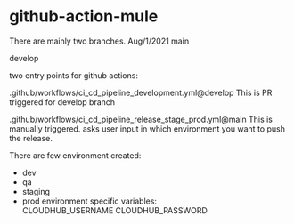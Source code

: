 # github-action-mule
There are mainly two branches. Aug/1/2021
main

develop


two entry points for github actions:

.github/workflows/ci_cd_pipeline_development.yml@develop
  This is PR triggered for develop branch

.github/workflows/ci_cd_pipeline_release_stage_prod.yml@main
  This is manually triggered. asks user input in which environment you want to push the release.
  
There are few environment created:
  - dev
  - qa
  - staging
  - prod
environment specific variables:  
      CLOUDHUB_USERNAME
      CLOUDHUB_PASSWORD
